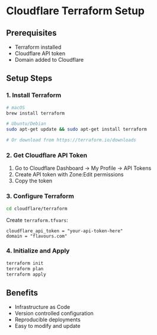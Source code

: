 # Cloudflare Terraform Setup

## Prerequisites
- Terraform installed
- Cloudflare API token
- Domain added to Cloudflare

## Setup Steps

### 1. Install Terraform
```bash
# macOS
brew install terraform

# Ubuntu/Debian
sudo apt-get update && sudo apt-get install terraform

# Or download from https://terraform.io/downloads
```

### 2. Get Cloudflare API Token
1. Go to Cloudflare Dashboard → My Profile → API Tokens
2. Create API token with Zone:Edit permissions
3. Copy the token

### 3. Configure Terraform
```bash
cd cloudflare/terraform
```

Create `terraform.tfvars`:
```hcl
cloudflare_api_token = "your-api-token-here"
domain = "flavours.com"
```

### 4. Initialize and Apply
```bash
terraform init
terraform plan
terraform apply
```

## Benefits
- Infrastructure as Code
- Version controlled configuration
- Reproducible deployments
- Easy to modify and update
